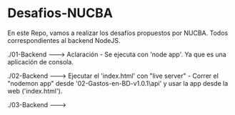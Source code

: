 # Desafios-NUCBA
En este Repo, vamos a realizar los desafíos propuestos por NUCBA.
Todos correspondientes al backend NodeJS.

./01-Backend ---> Aclaración - Se ejecuta con 'node app'. Ya que es una aplicación de consola.

./02-Backend ---> Ejecutar el 'index.html' con "live server" - Correr el "nodemon app" desde '02-Gastos-en-BD-v1.0.1\api' y usar la app desde la web ('index.html').

./03-Backend ---> 